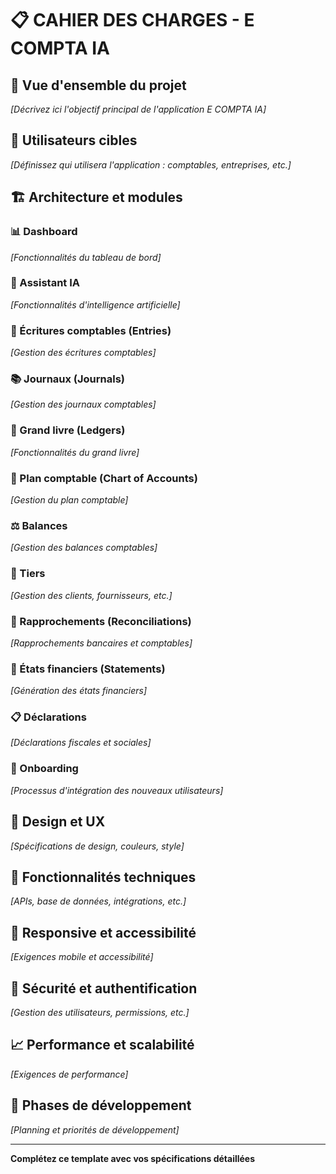 # 📋 CAHIER DES CHARGES - E COMPTA IA

## 🎯 Vue d'ensemble du projet
*[Décrivez ici l'objectif principal de l'application E COMPTA IA]*

## 👥 Utilisateurs cibles
*[Définissez qui utilisera l'application : comptables, entreprises, etc.]*

## 🏗️ Architecture et modules

### 📊 Dashboard
*[Fonctionnalités du tableau de bord]*

### 🤖 Assistant IA
*[Fonctionnalités d'intelligence artificielle]*

### 📝 Écritures comptables (Entries)
*[Gestion des écritures comptables]*

### 📚 Journaux (Journals)
*[Gestion des journaux comptables]*

### 📖 Grand livre (Ledgers)
*[Fonctionnalités du grand livre]*

### 🏦 Plan comptable (Chart of Accounts)
*[Gestion du plan comptable]*

### ⚖️ Balances
*[Gestion des balances comptables]*

### 🤝 Tiers
*[Gestion des clients, fournisseurs, etc.]*

### 🔄 Rapprochements (Reconciliations)
*[Rapprochements bancaires et comptables]*

### 📄 États financiers (Statements)
*[Génération des états financiers]*

### 📋 Déclarations
*[Déclarations fiscales et sociales]*

### 🚀 Onboarding
*[Processus d'intégration des nouveaux utilisateurs]*

## 🎨 Design et UX
*[Spécifications de design, couleurs, style]*

## 🔧 Fonctionnalités techniques
*[APIs, base de données, intégrations, etc.]*

## 📱 Responsive et accessibilité
*[Exigences mobile et accessibilité]*

## 🔐 Sécurité et authentification
*[Gestion des utilisateurs, permissions, etc.]*

## 📈 Performance et scalabilité
*[Exigences de performance]*

## 🚀 Phases de développement
*[Planning et priorités de développement]*

---
**Complétez ce template avec vos spécifications détaillées**